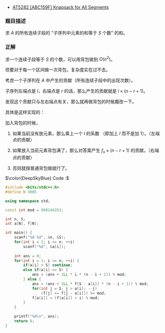 - [AT5282 [ABC159F] Knapsack for All Segments](https://www.luogu.com.cn/problem/AT5282)

### 题目描述


求 $A$ 的所有连续子段的 "子序列中元素的和等于 $S$ 个数" 的和。 

### 正解

求一个连续子段等于 $S$ 的个数，可以用背包做到 $O(n^2)$。

但要对于每一个区间做一次背包，复杂度实在过不去。

考虑一个子序列在 $A$ 中产生的贡献（所有连续子段中的出现次数）。

子序列左端点是 $l$，右端点是 $r$ 的话，那么产生的贡献就是 $l \times (n - r + 1)$。

发现这个贡献只与左右端点有关，那么就再做背包的时候魔改一下。

具体是这样实现的：

加入背包的时候，

1. 如果当前没有放元素，那么乘上一个 $l$ 的系数 （即加上 $l$ 而不是加 1）。（左端点的贡献）

2. 如果放入当前元素背包满了，那么对答案产生 $f_s \times (n - r  + 1)$ 的贡献。（右端点的贡献）

3. 否则就按普通背包做就行了。

$\color{DeepSkyBlue} Code :$

```cpp
#include <bits/stdc++.h>
#define N 3005

using namespace std;

const int mod = 998244353;

int n, S;
int a[N], f[N];

int main() {
	scanf("%d %d", &n, &S);
	for(int i = 1; i <= n; ++i)
		scanf("%d", &a[i]);
	
	int ans = 0;
	for(int i = 1; i <= n; ++i) {
		if(a[i] > S) continue;
		else if(a[i] == S) {
			ans = (ans + 1LL * i * (n - i + 1)) % mod;
		} else {
			ans = (ans + 1LL * f[S - a[i]] * (n - i + 1)) % mod;
			for(int j = S; j > a[i]; --j)
				(f[j] += f[j - a[i]]) %= mod;
			f[a[i]] = (f[a[i]] + i) % mod;
		}
	}
	
	printf("%d\n", ans);
	return 0;
}
```